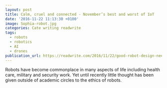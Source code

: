 ```yaml
---
layout: post
title: Calm, cruel and connected - November’s best and worst of IoT
date: '2016-11-22 11:13:30 +0100'
image: Sophia-robot.jpg
categories: Cate writing readwrite
tags:
  - robots
  - robotics
  - AI
  - drones
publication_url: https://readwrite.com/2016/11/22/good-robot-design-needs-to-be-reponsible-not-just-responsive/
---
```

Robots have become commonplace in many aspects of life including health care, military and security work. Yet until recently little thought has been given outside of academic circles to the ethics of robots.
